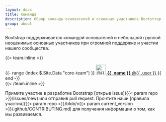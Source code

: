 ```yaml
---
layout: docs
title: Команда
description: Обзор команды основателей и основных участников Bootstrap.
group: about
---
```


Bootstrap поддерживается командой основателей и небольшой группой неоценимых основных участников при огромной поддержке и участии нашего сообщества.

{{< team.inline >}}
<div class="list-group mb-3">
  {{- range (index $.Site.Data "core-team") }}
    <a class="list-group-item list-group-item-action d-flex align-items-center" href="https://github.com/{{ .user }}">
      <img src="https://github.com/{{ .user }}.png" alt="@{{ .user }}" width="32" height="32" class="rounded me-2" loading="lazy">
      <span>
        <strong>{{ .name }}</strong> @{{ .user }}
      </span>
    </a>
  {{ end -}}
</div>
{{< /team.inline >}}

Примите участие в разработке Bootstrap [открыв issue]({{< param repo >}}/issues/new) или отправив pull request. Прочтите наши [правила участия]({{< param repo >}}/blob/v{{< param current_version >}}/.github/CONTRIBUTING.md) для получения информации о том, как мы развиваемся.
